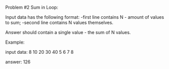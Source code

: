 Problem #2
Sum in Loop:

Input data has the following format:
	-first line contains N - amount of values to sum;
	-second line contains N values themselves.

Answer should contain a single value - the sum of N values.



Example:

input data:
	8
	10 20 30 40 5 6 7 8

answer:
	126